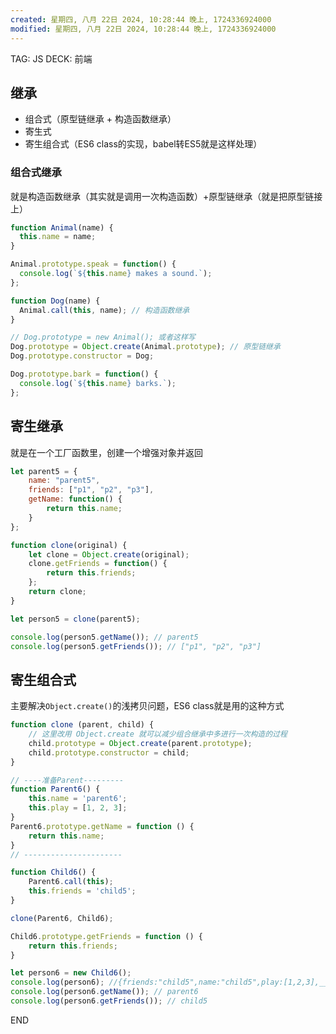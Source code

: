 ```yaml
---
created: 星期四, 八月 22日 2024, 10:28:44 晚上, 1724336924000
modified: 星期四, 八月 22日 2024, 10:28:44 晚上, 1724336924000
---
```


TAG: JS
DECK: 前端
## 继承

- 组合式（原型链继承 + 构造函数继承）
- 寄生式
- 寄生组合式（ES6 class的实现，babel转ES5就是这样处理）


### 组合式继承
就是构造函数继承（其实就是调用一次构造函数）+原型链继承（就是把原型链接上）

```javascript
function Animal(name) {
  this.name = name;
}

Animal.prototype.speak = function() {
  console.log(`${this.name} makes a sound.`);
};

function Dog(name) {
  Animal.call(this, name); // 构造函数继承
}

// Dog.prototype = new Animal(); 或者这样写
Dog.prototype = Object.create(Animal.prototype); // 原型链继承
Dog.prototype.constructor = Dog;

Dog.prototype.bark = function() {
  console.log(`${this.name} barks.`);
};
```

## 寄生继承
就是在一个工厂函数里，创建一个增强对象并返回

```javascript
let parent5 = {
    name: "parent5",
    friends: ["p1", "p2", "p3"],
    getName: function() {
        return this.name;
    }
};

function clone(original) {
    let clone = Object.create(original);
    clone.getFriends = function() {
        return this.friends;
    };
    return clone;
}

let person5 = clone(parent5);

console.log(person5.getName()); // parent5
console.log(person5.getFriends()); // ["p1", "p2", "p3"]
```


## 寄生组合式
主要解决`Object.create()`的浅拷贝问题，ES6 class就是用的这种方式
```javascript
function clone (parent, child) {
    // 这里改用 Object.create 就可以减少组合继承中多进行一次构造的过程
    child.prototype = Object.create(parent.prototype);
    child.prototype.constructor = child;
}

// ----准备Parent---------
function Parent6() {
    this.name = 'parent6';
    this.play = [1, 2, 3];
}
Parent6.prototype.getName = function () {
    return this.name;
}
// ----------------------

function Child6() {
    Parent6.call(this);
    this.friends = 'child5';
}

clone(Parent6, Child6);

Child6.prototype.getFriends = function () {
    return this.friends;
}

let person6 = new Child6();
console.log(person6); //{friends:"child5",name:"child5",play:[1,2,3],__proto__:Parent6}
console.log(person6.getName()); // parent6
console.log(person6.getFriends()); // child5
```

END
<!--ID: 1723386759583-->


